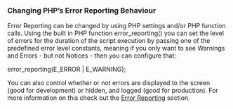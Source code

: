### Changing PHP’s Error Reporting Behaviour

Error Reporting can be changed by using PHP settings and\/or PHP function calls. Using the built in PHP function error\_reporting\(\) you can set the level of errors for the duration of the script execution by passing one of the predefined error level constants, meaning if you only want to see Warnings and Errors - but not Notices - then you can configure that:

error\_reporting\(E\_ERROR \| E\_WARNING\);

You can also control whether or not errors are displayed to the screen \(good for development\) or hidden, and logged \(good for production\). For more information on this check out the [Error Reporting](http://phpdevenezuela.github.io/#error_reporting) section.

